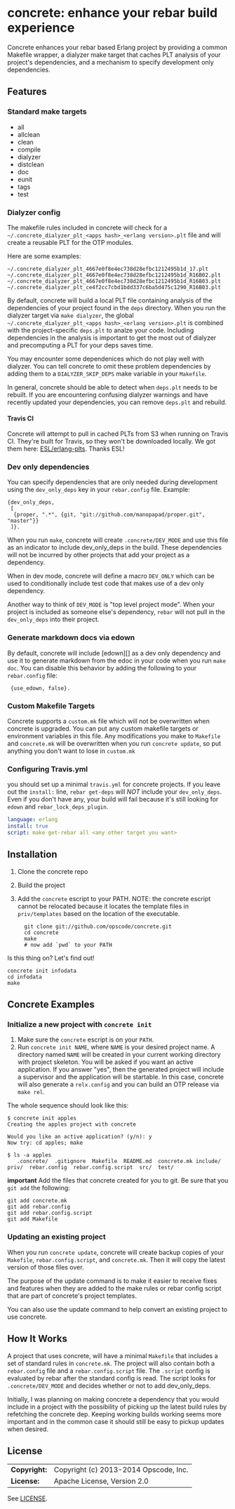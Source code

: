# concrete: enhance your rebar build experience #

Concrete enhances your rebar based Erlang project by providing a
common Makefile wrapper, a dialyzer make target that caches PLT
analysis of your project's dependencies, and a mechanism to specify
development only dependencies.

## Features ##

### Standard make targets ###

* all
* allclean
* clean
* compile
* dialyzer
* distclean
* doc
* eunit
* tags
* test

### Dialyzer config ###

The makefile rules included in concrete will check for a
`~/.concrete_dialyzer_plt_<apps hash>_<erlang version>.plt` file and
will create a reusable PLT for the OTP modules.

Here are some examples:

```
~/.concrete_dialyzer_plt_4667e0f8e4ec738d28efbc1212495b1d_17.plt
~/.concrete_dialyzer_plt_4667e0f8e4ec738d28efbc1212495b1d_R16B02.plt
~/.concrete_dialyzer_plt_4667e0f8e4ec738d28efbc1212495b1d_R16B03.plt
~/.concrete_dialyzer_plt_ce4f2cc7cbd1bdd337c6ba5d475c1290_R16B03.plt
```

By default, concrete will build a local PLT file containing analysis
of the dependencies of your project found in the `deps`
directory. When you run the dialyzer target via `make dialyzer`, the
global `~/.concrete_dialyzer_plt_<apps hash>_<erlang version>.plt` is
combined with the project-specific `deps.plt` to analze your
code. Including dependencies in the analysis is important to get the
most out of dialyzer and precomputing a PLT for your deps saves time.

You may encounter some dependenices which do not play well with
dialyzer. You can tell concrete to omit these problem dependencies by
adding them to a `DIALYZER_SKIP_DEPS` make variable in your
`Makefile`.

In general, concrete should be able to detect when `deps.plt` needs to
be rebuilt. If you are encountering confusing dialyzer warnings and
have recently updated your dependencies, you can remove
`deps.plt` and rebuild.

#### Travis CI ####

Concrete will attempt to pull in cached PLTs from S3 when running on
Travis CI. They're built for Travis, so they won't be downloaded
locally. We got them here:
[ESL/erlang-plts](https://github.com/esl/erlang-plts). Thanks ESL!

### Dev only dependencies ###

You can specify dependencies that are only needed during development
using the `dev_only_deps` key in your `rebar.config` file. Example:
```
{dev_only_deps,
 [
  {proper, ".*", {git, "git://github.com/manopapad/proper.git", "master"}}
 ]}.
```

When you run `make`, concrete will create `.concrete/DEV_MODE` and use
this file as an indicator to include dev_only_deps in the build. These
dependencies will not be incurred by other projects that add your
project as a dependency.

When in dev mode, concrete will define a macro `DEV_ONLY` which can be
used to conditionally include test code that makes use of a dev only
dependency.

Another way to think of `DEV_MODE` is "top level project mode". When
your project is included as someone else's dependency, `rebar` will
not pull in the `dev_only_deps` into their project.

### Generate markdown docs via edown ###

By default, concrete will include [edown][] as a dev only dependency
and use it to generate markdown from the edoc in your code when you
run `make doc`. You can disable this behavior by adding the following
to your `rebar.config` file:

```
 {use_edown, false}.
```

### Custom Makefile Targets ###

Concrete supports a `custom.mk` file which will not be overwritten
when concrete is upgraded. You can put any custom makefile targets or
environment variables in this file. Any modifications you make to
`Makefile` and `concrete.mk` will be overwritten when you run
`concrete update`, so put anything you don't want to lose in
`custom.mk`

### Configuring Travis.yml ###

you should set up a minimal `travis.yml` for concrete projects. If you
leave out the `install:` line, `rebar get-deps` will *NOT* include
your `dev_only_deps`. Even if you don't have any, your build will fail
because it's still looking for `edown` and `rebar_lock_deps_plugin`.

```yaml
language: erlang
install: true
script: make get-rebar all <any other target you want>
```

## Installation ##

1. Clone the concrete repo
2. Build the project
3. Add the `concrete` escript to your PATH. NOTE: the concrete escript
   cannot be relocated because it locates the template files in
   `priv/templates` based on the location of the executable.

   ```
     git clone git://github.com/opscode/concrete.git
     cd concrete
     make
     # now add `pwd` to your PATH
   ```

Is this thing on? Let's find out!

 ```
 concrete init infodata
 cd infodata
 make
 ```

## Concrete Examples ##

### Initialize a new project with `concrete init` ###

1. Make sure the `concrete` escript is on your `PATH`.
2. Run `concrete init NAME`, where `NAME` is your desired project
   name. A directory named `NAME` will be created in your current
   working directory with project skeleton. You will be asked if you
   want an active application. If you answer "yes", then the generated
   project will include a supervisor and the application will be
   startable. In this case, concrete will also generate a
   `relx.config` and you can build an OTP release via `make rel`.

The whole sequence should look like this:

```
$ concrete init apples
Creating the apples project with concrete

Would you like an active application? (y/n): y
Now try: cd apples; make

$ ls -a apples
   .concrete/  .gitignore  Makefile  README.md  concrete.mk include/  priv/  rebar.config  rebar.config.script  src/  test/
```

**important** Add the files that concrete created for you to git.
Be sure that you `git add` the following:

```
git add concrete.mk
git add rebar.config
git add rebar.config.script
git add Makefile
```

### Updating an existing project ###

When you run `concrete update`, concrete will create backup copies of
your `Makefile`, `rebar.config.script`, and `concrete.mk`. Then
it will copy the latest version of those files over.

The purpose of the update command is to make it easier to receive
fixes and features when they are added to the make rules or rebar
config script that are part of concrete's project templates.

You can also use the update command to help convert an existing
project to use concrete.

## How It Works ##

A project that uses concrete, will have a minimal `Makefile` that
includes a set of standard rules in `concrete.mk`. The project
will also contain both a `rebar.config` file and a
`rebar.config.script` file. The `.script` config is evaluated by rebar
after the standard config is read. The script looks for
`.concrete/DEV_MODE` and decides whether or not to add dev_only_deps.

Initially, I was planning on making concrete a dependency that you
would include in a project with the possibility of picking up the
latest build rules by refetching the concrete dep. Keeping working
builds working seems more important and in the common case it should
still be easy to pickup updates when desired.

## License ##

|                      |                                          |
|:---------------------|:-----------------------------------------|
| **Copyright:**       | Copyright (c) 2013-2014 Opscode, Inc.
| **License:**         | Apache License, Version 2.0

See [LICENSE](./LICENSE).
